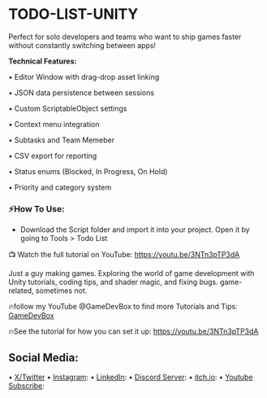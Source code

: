 # TODO-LIST-UNITY
Perfect for solo developers and teams who want to ship games faster without constantly switching between apps!

**Technical Features:**

• Editor Window with drag-drop asset linking

• JSON data persistence between sessions  

• Custom ScriptableObject settings

• Context menu integration

• Subtasks and Team Memeber

• CSV export for reporting

• Status enums (Blocked, In Progress, On Hold)

• Priority and category system


### ⚡How To Use:
- Download the Script folder and import it into your project. Open it by going to Tools > Todo List

📺 Watch the full tutorial on YouTube:
https://youtu.be/3NTn3pTP3dA

Just a guy making games.
Exploring the world of game development with Unity tutorials, coding tips, and shader magic, and fixing bugs.
game-related, sometimes not.

🔥follow my YouTube @GameDevBox to find more Tutorials and Tips: [GameDevBox](https://www.youtube.com/@GameDevBox)

🔥See the tutorial for how you can set it up: https://youtu.be/3NTn3pTP3dA

## Social Media: 
• [X/Twitter](https://x.com/ArianKhatiban)
• [Instagram](https://www.instagram.com/arian.khatiban):
• [LinkedIn](https://www.linkedin.com/in/arian-khatiban-49b30017a/):
• [Discord Server](https://discord.gg/8hpGqBgXmz):
• [itch.io](https://cloudtears.itch.io/):
• [Youtube Subscribe](https://www.youtube.com/channel/UCgXs2PTiL19Rv1qOn1SI7XQ?sub_confirmation=1):
